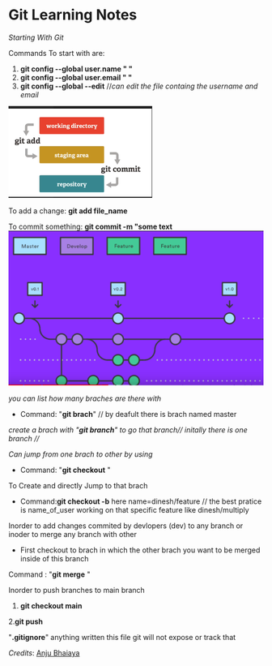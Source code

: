 # Git Learning Notes

*Starting With Git*

Commands To start with are:

1. **git config --global user.name " "**
2. **git config --global user.email " "**
3. **git config --global --edit** //*can edit the file containg the username and email*

<!----Images---->

![](assets/20230327_135323_ksnip_20230327-002622.png)

To add a change: **git add file_name**

To commit something: **git commit -m "some text**
![](assets/20230327_135632_ksnip_20230327-002905.png)

*you can list how many braches are there with*

* Command: "**git brach**" // by deafult there is brach named master

*create a brach with "**git branch**" to go that branch// initally there is one branch //*</name>

*Can jump from one brach to other by using*

* Command: "**git checkout** <hash of that branch name or branch name> "

To Create and directly Jump to that brach

* Command:**git checkout -b** <name> here name=dinesh/feature // the best pratice is name_of_user working on that specific feature like dinesh/multiply

Inorder to add changes commited by devlopers (dev) to any branch or inoder to merge any branch with other

* First checkout to brach in which the other brach you want to be merged inside of this branch

Command : "**git merge** <branch name>"

Inorder to push branches to main branch

1. **git checkout main**

2.**git push**

"**.gitignore**" anything written this file git will not expose or track that

*Credits*: [Anju Bhaiaya](https://www.youtube.com/watch?v=uaeKhfhYE0U)